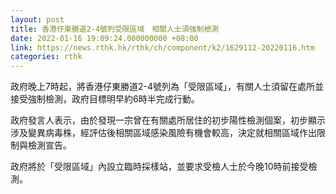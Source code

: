 ```yaml
---
layout: post
title: 香港仔東勝道2-4號列受限區域　相關人士須強制檢測
date: 2022-01-16 19:09:24.000000000 +08:00
link: https://news.rthk.hk/rthk/ch/component/k2/1629112-20220116.htm
categories: rthk
---
```


政府晚上7時起，將香港仔東勝道2-4號列為「受限區域」，有關人士須留在處所並接受強制檢測，政府目標明早約6時半完成行動。
 
政府發言人表示，由於發現一宗曾在有關處所居住的初步陽性檢測個案，初步顯示涉及變異病毒株，經評估後相關區域感染風險有機會較高，決定就相關區域作出限制與檢測宣告。
 
政府將於「受限區域」內設立臨時採樣站，並要求受檢人士於今晚10時前接受檢測。
